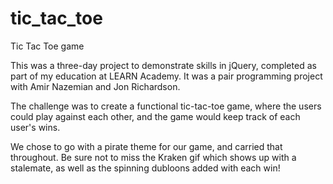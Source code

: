 # tic_tac_toe
Tic Tac Toe game

This was a three-day project to demonstrate skills in jQuery, completed as part of my education at LEARN Academy. It was a pair programming project with Amir Nazemian and Jon Richardson.

The challenge was to create a functional tic-tac-toe game, where the users could play against each other, and the game would keep track of each user's wins.

We chose to go with a pirate theme for our game, and carried that throughout.  Be sure not to miss the Kraken gif which shows up with a stalemate, as well as the spinning dubloons added with each win!
